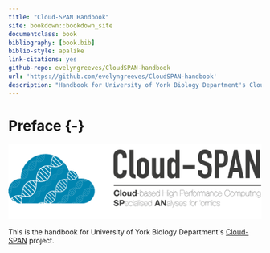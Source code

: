 ```yaml
--- 
title: "Cloud-SPAN Handbook"
site: bookdown::bookdown_site
documentclass: book
bibliography: [book.bib]
biblio-style: apalike
link-citations: yes
github-repo: evelyngreeves/CloudSPAN-handbook
url: 'https://github.com/evelyngreeves/CloudSPAN-handbook'
description: "Handbook for University of York Biology Department's Cloud-SPAN project."
---
```


# Preface {-}
![Cloud-SPAN logo](images/cloud-span-logo-text.png)

This is the handbook for University of York Biology Department's [Cloud-SPAN](cloud-span.york.ac.uk) project.
